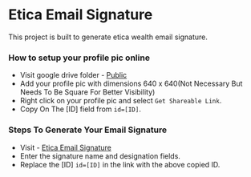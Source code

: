 # Etica Email Signature

This project is built to generate etica wealth email signature.

### How to setup your profile pic online

* Visit google drive folder - [Public](https://drive.google.com/open?id=1cs3E2LLPY4VPYzBrOOGYeLl4x0pvLDF3)
* Add your profile pic with dimensions 640 x 640‬(Not Necessary But Needs To Be Square For Better Visibility)
* Right click on your profile pic and select `Get Shareable Link`.
* Copy On The [ID] field from `id=[ID]`.


### Steps To Generate Your Email Signature

* Visit - [Etica Email Signature](https://nktkarnany.github.io/etica-email-signature/)
* Enter the signature name and designation fields.
* Replace the [ID] `id=[ID]` in the link with the above copied ID.

